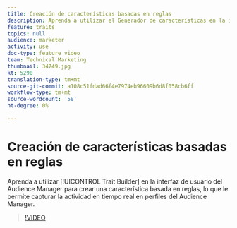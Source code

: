 ```yaml
---
title: Creación de características basadas en reglas
description: Aprenda a utilizar el Generador de características en la interfaz de usuario del Audience Manager para crear una característica basada en reglas, lo que le permite capturar la actividad en tiempo real en perfiles de Audience Manager.
feature: traits
topics: null
audience: marketer
activity: use
doc-type: feature video
team: Technical Marketing
thumbnail: 34749.jpg
kt: 5290
translation-type: tm+mt
source-git-commit: a108c51fdad66f4e7974eb96609b6d8f058cb6ff
workflow-type: tm+mt
source-wordcount: '58'
ht-degree: 0%

---
```



# Creación de características basadas en reglas

Aprenda a utilizar [!UICONTROL Trait Builder] en la interfaz de usuario del Audience Manager para crear una característica basada en reglas, lo que le permite capturar la actividad en tiempo real en perfiles del Audience Manager.

>[!VIDEO](https://video.tv.adobe.com/v/34749/?quality=12&learn=on)
